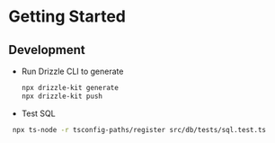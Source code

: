 # Getting Started

## Development

- Run Drizzle CLI to generate

  ```bash
  npx drizzle-kit generate
  npx drizzle-kit push
  ```

- Test SQL

```bash
 npx ts-node -r tsconfig-paths/register src/db/tests/sql.test.ts
```
